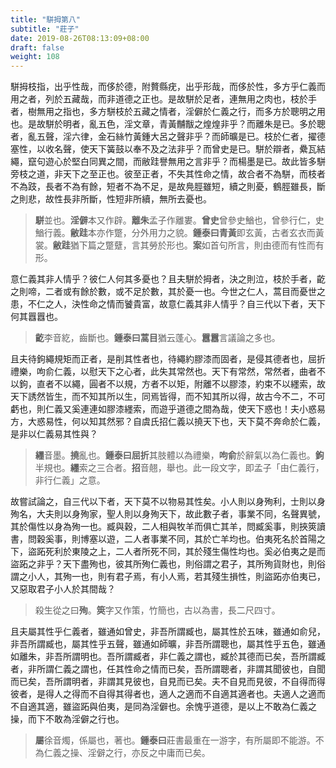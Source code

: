 ```yaml
---
title: "駢拇第八"
subtitle: "莊子"
date: 2019-08-26T08:13:09+08:00
draft: false
weight: 108
---
```




駢拇枝指，出乎性哉，而侈於德，附贅縣疣，出乎形哉，而侈於性，多方乎仁義而用之者，列於五藏哉，而非道德之正也。是故駢於足者，連無用之肉也，枝於手者，樹無用之指也，多方駢枝於五藏之情者，淫僻於仁義之行，而多方於聰明之用也。是故駢於明者，亂五色，淫文章，青黃黼黻之煌煌非乎？而離朱是已。多於聰者，亂五聲，淫六律，金石絲竹黃鍾大呂之聲非乎？而師曠是已。枝於仁者，擢德塞性，以收名聲，使天下簧鼓以奉不及之法非乎？而曾史是已。駢於辯者，纍瓦結繩，竄句遊心於堅白同異之間，而敝跬譽無用之言非乎？而楊墨是已。故此皆多駢旁枝之道，非天下之至正也。彼至正者，不失其性命之情，故合者不為駢，而枝者不為跂，長者不為有餘，短者不為不足，是故鳧脛雖短，續之則憂，鶴脛雖長，斷之則悲，故性長非所斷，性短非所續，無所去憂也。

> **駢**並也。**淫僻**本又作辟。**離朱**孟子作離婁。**曾史**曾參史鰌也，曾參行仁，史鰌行義。**敝跬**本亦作蹩，分外用力之貌。<strong class="text-success">鍾泰曰</strong>**青黃**即玄黃，古者玄衣而黃裳。**敝跬**猶下篇之蹩躠，言其勞於形也。<strong class="text-success">案</strong>如首句所言，則由德而有性而有形。



意仁義其非人情乎？彼仁人何其多憂也？且夫駢於拇者，決之則泣，枝於手者，齕之則啼，二者或有餘於數，或不足於數，其於憂一也。今世之仁人，蒿目而憂世之患，不仁之人，決性命之情而饕貴富，故意仁義其非人情乎？自三代以下者，天下何其囂囂也。

> **齕**李音紇，齒斷也。<strong class="text-success">鍾泰曰</strong>**蒿目**猶云蓬心。**囂囂**言議論之多也。



且夫待鉤繩規矩而正者，是削其性者也，待繩約膠漆而固者，是侵其德者也，屈折禮樂，呴俞仁義，以慰天下之心者，此失其常然也。天下有常然，常然者，曲者不以鉤，直者不以繩，圓者不以規，方者不以矩，附離不以膠漆，約束不以纆索，故天下誘然皆生，而不知其所以生，同焉皆得，而不知其所以得，故古今不二，不可虧也，則仁義又奚連連如膠漆纆索，而遊乎道德之間為哉，使天下惑也！夫小惑易方，大惑易性，何以知其然邪？自虞氏招仁義以撓天下也，天下莫不奔命於仁義，是非以仁義易其性與？

> **纆**音墨。**撓**亂也。<strong class="text-success">鍾泰曰</strong>**屈折**其肢體以為禮樂，**呴俞**於辭氣以為仁義也。**鉤**半規也。**纆**索之三合者。**招**音翹，舉也。此一段文字，即孟子「由仁義行，非行仁義」之意。



故嘗試論之，自三代以下者，天下莫不以物易其性矣。小人則以身殉利，士則以身殉名，大夫則以身殉家，聖人則以身殉天下，故此數子者，事業不同，名聲異號，其於傷性以身為殉一也。臧與穀，二人相與牧羊而俱亡其羊，問臧奚事，則挾筴讀書，問穀奚事，則博塞以遊，二人者事業不同，其於亡羊均也。伯夷死名於首陽之下，盜跖死利於東陵之上，二人者所死不同，其於殘生傷性均也。奚必伯夷之是而盜跖之非乎？天下盡殉也，彼其所殉仁義也，則俗謂之君子，其所殉貨財也，則俗謂之小人，其殉一也，則有君子焉，有小人焉，若其殘生損性，則盜跖亦伯夷已，又惡取君子小人於其間哉？

> 殺生從之曰**殉**。**筴**字又作策，竹簡也，古以為書，長二尺四寸。



且夫屬其性乎仁義者，雖通如曾史，非吾所謂臧也，屬其性於五味，雖通如俞兒，非吾所謂臧也，屬其性乎五聲，雖通如師曠，非吾所謂聰也，屬其性乎五色，雖通如離朱，非吾所謂明也。吾所謂臧者，非仁義之謂也，臧於其德而已矣，吾所謂臧者，非所謂仁義之謂也，任其性命之情而已矣，吾所謂聰者，非謂其聞彼也，自聞而已矣，吾所謂明者，非謂其見彼也，自見而已矣。夫不自見而見彼，不自得而得彼者，是得人之得而不自得其得者也，適人之適而不自適其適者也。夫適人之適而不自適其適，雖盜跖與伯夷，是同為淫僻也。余愧乎道德，是以上不敢為仁義之操，而下不敢為淫僻之行也。

> **屬**徐音燭，係屬也，著也。<strong class="text-success">鍾泰曰</strong>莊書最重在一游字，有所屬即不能游。不為仁義之操、淫僻之行，亦反之中庸而已矣。